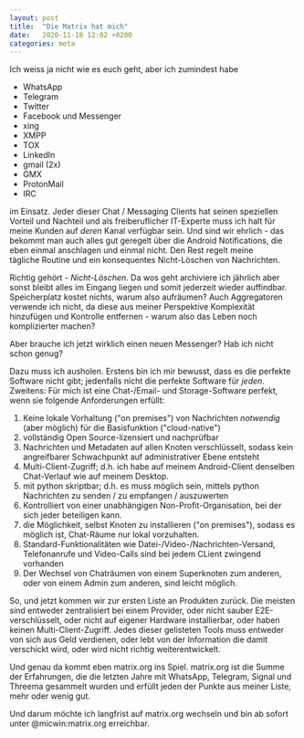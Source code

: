 ```yaml
---
layout: post
title:  "Die Matrix hat mich"
date:   2020-11-18 12:02 +0200
categories: meta
---
```

Ich weiss ja nicht wie es euch geht, aber ich zumindest habe

- WhatsApp
- Telegram
- Twitter
- Facebook und Messenger
- xing
- XMPP
- TOX
- LinkedIn 
- gmail (2x)
- GMX
- ProtonMail
- IRC

im Einsatz. Jeder dieser Chat / Messaging Clients hat seinen speziellen Vorteil und Nachteil und als freiberuflicher 
IT-Experte muss ich halt für meine Kunden auf *deren* Kanal verfügbar sein. Und sind wir ehrlich - das bekommt man auch 
alles gut geregelt über die Android Notifications, die eben einmal anschlagen und einmal nicht. Den Rest regelt meine  
tägliche Routine und ein konsequentes Nicht-Löschen von Nachrichten. 

Richtig gehört - *Nicht-Löschen*. Da wos geht archiviere ich jährlich aber sonst bleibt alles im Eingang liegen und 
somit jederzeit wieder auffindbar. Speicherplatz kostet  nichts, warum also aufräumen? Auch Aggregatoren verwende ich 
nicht, da diese aus meiner Perspektive Komplexität hinzufügen und Kontrolle entfernen - warum also das Leben noch 
komplizierter machen?

Aber brauche ich jetzt wirklich einen neuen Messenger? Hab ich nicht schon genug?

Dazu muss ich ausholen. Erstens bin ich mir bewusst, dass es die perfekte Software nicht gibt; jedenfalls nicht die 
perfekte Software für *jeden*. Zweitens: Für mich ist eine Chat-/Email- und Storage-Software perfekt, wenn sie 
folgende Anforderungen erfüllt:

1. Keine lokale Vorhaltung ("on premises") von Nachrichten *notwendig* (aber möglich) für die Basisfunktion ("cloud-native")
2. vollständig Open Source-lizensiert und nachprüfbar
3. Nachrichten und Metadaten auf allen Knoten verschlüsselt, sodass kein angreifbarer Schwachpunkt auf administrativer Ebene entsteht
4. Multi-Client-Zugriff; d.h. ich habe auf meinem Android-Client denselben Chat-Verlauf wie auf meinem Desktop.
5. mit python skriptbar; d.h. es muss möglich sein, mittels python Nachrichten zu senden / zu empfangen / auszuwerten
6. Kontrolliert von einer unabhängigen Non-Profit-Organisation, bei der sich jeder beteiligen kann.
7. die Möglichkeit, selbst Knoten zu installieren ("on premises"), sodass es möglich ist, Chat-Räume nur lokal vorzuhalten.
8. Standard-Funktionalitäten wie Datei-/Video-/Nachrichten-Versand, Telefonanrufe und Video-Calls sind bei jedem CLient zwingend vorhanden
9. Der Wechsel von Chaträumen von einem Superknoten zum anderen, oder von einem Admin zum anderen, sind leicht möglich.

So, und jetzt kommen wir zur ersten Liste an Produkten zurück. Die meisten sind entweder zentralisiert bei einem 
Provider, oder nicht sauber E2E-verschlüsselt, oder nicht auf eigener Hardware installierbar, oder haben keinen 
Multi-Client-Zugriff. Jedes dieser gelisteten Tools muss entweder von sich aus Geld verdienen, oder lebt von der 
Information die damit verschickt wird, oder wird nicht richtig weiterentwickelt.

Und genau da kommt eben matrix.org ins Spiel. matrix.org ist die Summe der Erfahrungen, die die letzten Jahre mit 
WhatsApp, Telegram, Signal und Threema gesammelt wurden und erfüllt jeden der Punkte aus meiner Liste, mehr oder wenig 
gut.

Und darum möchte ich langfrist auf matrix.org wechseln und bin ab sofort unter @micwin:matrix.org erreichbar.